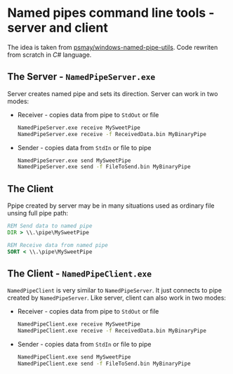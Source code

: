 # Named pipes command line tools - server and client

The idea is taken from [psmay/windows-named-pipe-utils](https://github.com/psmay/windows-named-pipe-utils). Code rewriten from scratch in *C#* language.

## The Server - `NamedPipeServer.exe`

Server creates named pipe and sets its direction.
Server can work in two modes:

* Receiver - copies data from pipe to `StdOut` or file

    ```.bat
    NamedPipeServer.exe receive MySweetPipe
    NamedPipeServer.exe receive -f ReceivedData.bin MyBinaryPipe
    ```

* Sender - copies data from `StdIn` or file to pipe

    ```.bat
    NamedPipeServer.exe send MySweetPipe
    NamedPipeServer.exe send -f FileToSend.bin MyBinaryPipe
    ```

## The Client

Ppipe created by server may be in many situations used as ordinary file unsing full pipe path:

```.bat
REM Send data to named pipe
DIR > \\.\pipe\MySweetPipe

REM Receive data from named pipe
SORT < \\.\pipe\MySweetPipe
```

## The Client - `NamedPipeClient.exe`

`NamedPipeClient` is very similar to `NamedPipeServer`.
It just connects to pipe created by `NamedPipeServer`.
Like server, client can also work in two modes:

* Receiver - copies data from pipe to `StdOut` or file

    ```.bat
    NamedPipeClient.exe receive MySweetPipe
    NamedPipeClient.exe receive -f ReceivedData.bin MyBinaryPipe
    ```

* Sender - copies data from `StdIn` or file to pipe

    ```.bat
    NamedPipeClient.exe send MySweetPipe
    NamedPipeClient.exe send -f FileToSend.bin MyBinaryPipe
    ```
